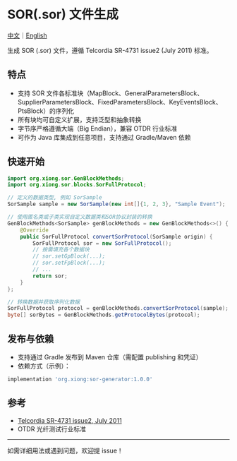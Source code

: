 # SOR(.sor) 文件生成
[中文](READM.cn.md)｜[English](README.md) 

生成 SOR (.sor) 文件，遵循 Telcordia SR-4731 issue2 (July 2011) 标准。

## 特点

- 支持 SOR 文件各标准块（MapBlock、GeneralParametersBlock、SupplierParametersBlock、FixedParametersBlock、KeyEventsBlock、PtsBlock）的序列化
- 所有块均可自定义扩展，支持泛型和抽象转换
- 字节序严格遵循大端（Big Endian），兼容 OTDR 行业标准
- 可作为 Java 库集成到任意项目，支持通过 Gradle/Maven 依赖

## 快速开始

```java
import org.xiong.sor.GenBlockMethods;
import org.xiong.sor.blocks.SorFullProtocol;

// 定义的数据类型, 例如 SorSample
SorSample sample = new SorSample(new int[]{1, 2, 3}, "Sample Event");

// 使用匿名类或子类实现自定义数据类和SOR协议封装的转换
GenBlockMethods<SorSample> genBlockMethods = new GenBlockMethods<>() {
    @Override
    public SorFullProtocol convertSorProtocol(SorSample origin) {
        SorFullProtocol sor = new SorFullProtocol();
        // 按需填充各个数据块
        // sor.setGpBlock(...);
        // sor.setFpBlock(...);
        // ...
        return sor;
    }
};

// 转换数据并获取序列化数据
SorFullProtocol protocol = genBlockMethods.convertSorProtocol(sample);
byte[] sorBytes = GenBlockMethods.getProtocolBytes(protocol);
```

## 发布与依赖

- 支持通过 Gradle 发布到 Maven 仓库（需配置 publishing 和凭证）
- 依赖方式（示例）：

```groovy
implementation 'org.xiong:sor-generator:1.0.0'
```

## 参考

- [Telcordia SR-4731 issue2, July 2011](https://telecom-info.njdepot.ericsson.net/site-cgi/ido/docs.cgi?ID=SEARCH&DOCUMENT=SR-4731)
- OTDR 光纤测试行业标准

---

如需详细用法或遇到问题，欢迎提 issue！